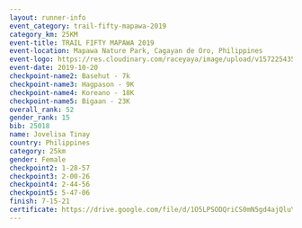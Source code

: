 ```yaml
---
layout: runner-info 
event_category: trail-fifty-mapawa-2019 
category_km: 25KM 
event-title: TRAIL FIFTY MAPAWA 2019  
event-location: Mapawa Nature Park, Cagayan de Oro, Philippines 
event-logo: https://res.cloudinary.com/raceyaya/image/upload/v1572254355/logo/trail-fifty-mapawa_fizjmb.jpg 
event-date: 2019-10-20 
checkpoint-name2: Basehut - 7k 
checkpoint-name3: Hagpason - 9K 
checkpoint-name4: Koreano - 18K 
checkpoint-name5: Bigaan - 23K 
overall_rank: 52
gender_rank: 15
bib: 25018
name: Jovelisa Tinay
country: Philippines
category: 25km
gender: Female
checkpoint2: 1-28-57
checkpoint3: 2-00-26
checkpoint4: 2-44-56
checkpoint5: 5-47-06
finish: 7-15-21
certificate: https://drive.google.com/file/d/1O5LPSODQriCS0mN5gd4ajQluYf7dvetn/view?usp=sharing
---
```

